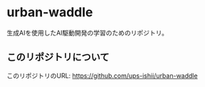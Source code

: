 # urban-waddle

生成AIを使用したAI駆動開発の学習のためのリポジトリ。

## このリポジトリについて

このリポジトリのURL: https://github.com/ups-ishii/urban-waddle

